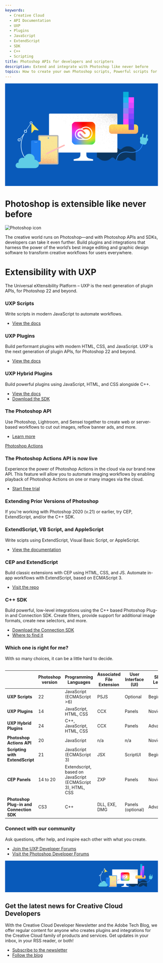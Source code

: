 ```yaml
---
keywords:
  - Creative Cloud
  - API Documentation
  - UXP
  - Plugins
  - JavaScript
  - ExtendScript
  - SDK
  - C++
  - Scripting
title: Photoshop APIs for developers and scripters
description: Extend and integrate with Photoshop like never before
topics: How to create your own Photoshop scripts, Powerful scripts for extending Photoshop, Scripting in Photoshop, Introduction to Photoshop Scripts, Make your own Photoshop plug-ins, Is there an API for Photoshop, How to use the Photoshop API
---
```


<Hero slots="image, heading, icon, text" variant="halfwidth" />

![Creative Cloud banner](images/cc-hero.png)

# Photoshop is extensible like never before

![Photoshop icon](https://adobe.io/shared/icons/ps_appicon_64.svg)

The creative world runs on Photoshop—and with Photoshop APIs and SDKs, developers can take it even further. Build plugins and integrations that harness the power of the world’s best image editing and graphic design software to transform creative workflows for users everywhere.

<TitleBlock slots="heading, text" theme="dark" />

# Extensibility with UXP

The Universal eXtensibility Platform – UXP is the next generation of plugin APIs, for Photoshop 22 and beyond.

<TextBlock slots="heading, text, buttons" width="33%" theme="dark" isCentered />

### UXP Scripts

Write scripts in modern JavaScript to automate workflows.

- [View the docs](uxp)

<TextBlock slots="heading, text, buttons" width="33%" theme="dark" isCentered />

### UXP Plugins

Build performant plugins with modern HTML, CSS, and JavaScript. UXP is the next generation of plugin APIs, for Photoshop 22 and beyond.

- [View the docs](uxp)

<TextBlock slots="heading, text, buttons" width="33%" theme="dark" isCentered />

### UXP Hybrid Plugins

Build powerful plugins using JavaScript, HTML, and CSS alongside C++.

- [View the docs](uxp)
- [Download the SDK](uxp)


<TitleBlock slots="heading, text, buttons" theme="light" />

### The Photoshop API

Use Photoshop, Lightroom, and Sensei together to create web or server-based workflows to cut out images, reflow banner ads, and more.

- [Learn more](../apis/creativecloud/photo-imaging-api.html)

<TextBlock slots="video, heading, text, buttons" theme="light" />

[Photoshop Actions](https://youtu.be/_iZa1NoWMTg)

### The Photoshop Actions API is now live

Experience the power of Photoshop Actions in the cloud via our brand new API. This feature will allow you to automate imaging workflows by enabling playback of Photoshop Actions on one or many images via the cloud.

- [Start free trial](https://adobeio.typeform.com/to/obqgRm)


<TitleBlock slots="heading, text" theme="dark" />

### Extending Prior Versions of Photoshop 

If you're working with Photoshop 2020 (v.21) or earlier, try CEP, ExtendScript, and/or the C++ SDK.

<TextBlock slots="heading, text, buttons" width="33%" theme="dark" isCentered />

### ExtendScript, VB Script, and AppleScript

Write scipts using ExtendScript, Visual Basic Script, or AppleScript.

- [View the documentation](https://github.com/Adobe-CEP/CEP-Resources/tree/master/Documentation/Product%20specific%20Documentation/Photoshop%20Scripting)

<TextBlock slots="heading, text, buttons" width="33%" theme="dark" isCentered />

### CEP and ExtendScript

Build classic extensions with CEP using HTML, CSS, and JS. Automate in-app workflows with ExtendScript, based on ECMAScript 3.

- [Visit the repo](https://github.com/Adobe-CEP/CEP-Resources/blob/master/CEP_10.x/Documentation/CEP%2010.0%20HTML%20Extension%20Cookbook.md)

<TextBlock slots="heading, text, buttons" width="33%" theme="dark" isCentered />

### C++ SDK

Build powerful, low-level integrations using the C++ based Photoshop Plug-in and Connection SDK. Create filters, provide support for additional image formats, create new selectors, and more.

- [Download the Connection SDK](https://developer.adobe.com/console/servicesandapis/ps)
- [Where to find it](https://medium.com/adobetech/locate-and-download-the-photoshop-c-sdk-4f0e55f091ae?source=friends_link&sk=81164b58cf1d034ccfaa73275d7edb58)


<TitleBlock slots="heading, text" theme="light" />

### Which one is right for me?

With so many choices, it can be a little hard to decide.
<br /><br />
<center>
  <table class="tg" width="90%">
    <thead>
      <tr>
        <th class="tg-0pky"></th>
        <th class="tg-0pky"><span style="font-weight:bold">Photoshop version</span></th>
        <th class="tg-0pky"><span style="font-weight:bold">Programming Languages</span></th>
        <th class="tg-0pky"><span style="font-weight:bold">Associated File Extension </span></th>
        <th class="tg-0pky"><span style="font-weight:bold">User Interface  (UI)</span></th>
        <th class="tg-0pky"><span style="font-weight:bold">Skill Level</span></th>
        <th class="tg-0pky"><span style="font-weight:bold">M1 Compatible</span></th>
        <th class="tg-0pky"><span style="font-weight:bold">Free or Paid</span></th>
      </tr>
    </thead>
    <tbody>
      <tr>
        <td class="tg-0pky"><span style="font-weight:bold">UXP Scripts</span></td>
        <td class="tg-0pky">22</td>
        <td class="tg-0pky">JavaScript (ECMAScript &gt;6)</td>
        <td class="tg-0pky">PSJS</td>
        <td class="tg-0pky">Optional</td>
        <td class="tg-0pky">Beginner</td>
        <td class="tg-0pky">Yes</td>
        <td class="tg-0pky">Free</td>
      </tr>
      <tr>
        <td class="tg-0pky"><span style="font-weight:bold">UXP Plugins</span></td>
        <td class="tg-0pky">14</td>
        <td class="tg-0pky">JavaScript, HTML, CSS</td>
        <td class="tg-0pky">CCX</td>
        <td class="tg-0pky">Panels</td>
        <td class="tg-0pky">Novice</td>
        <td class="tg-0pky">Yes</td>
        <td class="tg-0pky">Free</td>
      </tr>
      <tr>
        <td class="tg-0pky"><span style="font-weight:bold">UXP Hybrid Plugins</span></td>
        <td class="tg-0pky">24</td>
        <td class="tg-0pky">C++, JavaScript, HTML, CSS</td>
        <td class="tg-0pky">CCX</td>
        <td class="tg-0pky">Panels</td>
        <td class="tg-0pky">Advanced</td>
        <td class="tg-0pky">Yes</td>
        <td class="tg-0pky">Free</td>
      </tr>
      <tr>
        <td class="tg-0pky"><span style="font-weight:bold">Photoshop Actions API</span></td>
        <td class="tg-0pky">20</td>
        <td class="tg-0pky">JavaScript</td>
        <td class="tg-0pky">n/a</td>
        <td class="tg-0pky">n/a</td>
        <td class="tg-0pky">Novice</td>
        <td class="tg-0pky">Yes</td>
        <td class="tg-0pky">Paid</td>
      </tr>
      <tr>
        <td class="tg-0pky"><span style="font-weight:bold">Scripting with ExtendScript</span></td>
        <td class="tg-0pky">21</td>
        <td class="tg-0pky">JavaScript (ECMAScript 3)</td>
        <td class="tg-0pky">JSX</td>
        <td class="tg-0pky">ScriptUI</td>
        <td class="tg-0pky">Beginner</td>
        <td class="tg-0pky">Yes</td>
        <td class="tg-0pky">Free</td>
      </tr>
      <tr>
        <td class="tg-0pky"><span style="font-weight:bold">CEP Panels</span></td>
        <td class="tg-0pky">14 to 20</td>
        <td class="tg-0pky">Extendscript, based on JavaScript (ECMAScript 3), HTML, CSS</td>
        <td class="tg-0pky">ZXP</td>
        <td class="tg-0pky">Panels</td>
        <td class="tg-0pky">Novice</td>
        <td class="tg-0pky">No</td>
        <td class="tg-0pky">Free</td>
      </tr>
      <tr>
        <td class="tg-0pky"><span style="font-weight:bold">Photoshop Plug-in and Connection SDK</span></td>
        <td class="tg-0pky">CS3</td>
        <td class="tg-0pky">C++</td>
        <td class="tg-0pky">DLL, EXE, DMG</td>
        <td class="tg-0pky">Panels (optional)</td>
        <td class="tg-0pky">Advanced</td>
        <td class="tg-0pky">Yes</td>
        <td class="tg-0pky">Free</td>
      </tr>
    </tbody>
    </table>
</center>
<TextBlock slots="heading, text, buttons" width="100%" theme="dark" isCentered />

### Connect with our community

Ask questions, offer help, and inspire each other with what you create.

- [Join the UXP Developer Forums](https://forums.creativeclouddeveloper.com)
- [Visit the Photoshop Developer Forums](https://community.adobe.com/t5/photoshop-developers/ct-p/ct-photoshop-developers)


<SummaryBlock slots="image, heading, text, buttons" background="rgb(9, 90, 186)" />

![CC banner](images/cc-banner.png)

## Get the latest news for Creative Cloud Developers

With the Creative Cloud Developer Newsletter and the Adobe Tech Blog, we offer regular content for anyone who creates plugins and integrations for the Creative Cloud family of products and services. Get updates in your inbox, in your RSS reader, or both!

- [Subscribe to the newsletter](http://adobe.ly/devnews)
- [Follow the blog](https://medium.com/adobetech)
